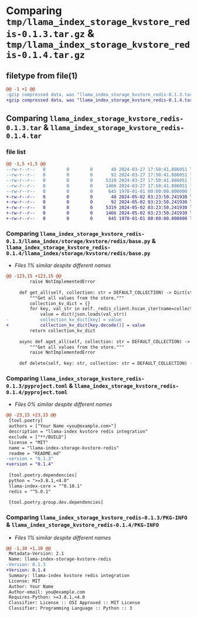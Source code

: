 # Comparing `tmp/llama_index_storage_kvstore_redis-0.1.3.tar.gz` & `tmp/llama_index_storage_kvstore_redis-0.1.4.tar.gz`

## filetype from file(1)

```diff
@@ -1 +1 @@
-gzip compressed data, was "llama_index_storage_kvstore_redis-0.1.3.tar", max compression
+gzip compressed data, was "llama_index_storage_kvstore_redis-0.1.4.tar", max compression
```

## Comparing `llama_index_storage_kvstore_redis-0.1.3.tar` & `llama_index_storage_kvstore_redis-0.1.4.tar`

### file list

```diff
@@ -1,5 +1,5 @@
--rw-r--r--   0        0        0       48 2024-03-27 17:50:41.886051 llama_index_storage_kvstore_redis-0.1.3/README.md
--rw-r--r--   0        0        0       92 2024-03-27 17:50:41.886051 llama_index_storage_kvstore_redis-0.1.3/llama_index/storage/kvstore/redis/__init__.py
--rw-r--r--   0        0        0     5310 2024-03-27 17:50:41.886051 llama_index_storage_kvstore_redis-0.1.3/llama_index/storage/kvstore/redis/base.py
--rw-r--r--   0        0        0     1466 2024-03-27 17:50:41.886051 llama_index_storage_kvstore_redis-0.1.3/pyproject.toml
--rw-r--r--   0        0        0      645 1970-01-01 00:00:00.000000 llama_index_storage_kvstore_redis-0.1.3/PKG-INFO
+-rw-r--r--   0        0        0       48 2024-05-02 03:23:50.241930 llama_index_storage_kvstore_redis-0.1.4/README.md
+-rw-r--r--   0        0        0       92 2024-05-02 03:23:50.241930 llama_index_storage_kvstore_redis-0.1.4/llama_index/storage/kvstore/redis/__init__.py
+-rw-r--r--   0        0        0     5319 2024-05-02 03:23:50.241930 llama_index_storage_kvstore_redis-0.1.4/llama_index/storage/kvstore/redis/base.py
+-rw-r--r--   0        0        0     1466 2024-05-02 03:23:50.241930 llama_index_storage_kvstore_redis-0.1.4/pyproject.toml
+-rw-r--r--   0        0        0      645 1970-01-01 00:00:00.000000 llama_index_storage_kvstore_redis-0.1.4/PKG-INFO
```

### Comparing `llama_index_storage_kvstore_redis-0.1.3/llama_index/storage/kvstore/redis/base.py` & `llama_index_storage_kvstore_redis-0.1.4/llama_index/storage/kvstore/redis/base.py`

 * *Files 1% similar despite different names*

```diff
@@ -123,15 +123,15 @@
         raise NotImplementedError
 
     def get_all(self, collection: str = DEFAULT_COLLECTION) -> Dict[str, dict]:
         """Get all values from the store."""
         collection_kv_dict = {}
         for key, val_str in self._redis_client.hscan_iter(name=collection):
             value = dict(json.loads(val_str))
-            collection_kv_dict[key] = value
+            collection_kv_dict[key.decode()] = value
         return collection_kv_dict
 
     async def aget_all(self, collection: str = DEFAULT_COLLECTION) -> Dict[str, dict]:
         """Get all values from the store."""
         raise NotImplementedError
 
     def delete(self, key: str, collection: str = DEFAULT_COLLECTION) -> bool:
```

### Comparing `llama_index_storage_kvstore_redis-0.1.3/pyproject.toml` & `llama_index_storage_kvstore_redis-0.1.4/pyproject.toml`

 * *Files 0% similar despite different names*

```diff
@@ -23,15 +23,15 @@
 [tool.poetry]
 authors = ["Your Name <you@example.com>"]
 description = "llama-index kvstore redis integration"
 exclude = ["**/BUILD"]
 license = "MIT"
 name = "llama-index-storage-kvstore-redis"
 readme = "README.md"
-version = "0.1.3"
+version = "0.1.4"
 
 [tool.poetry.dependencies]
 python = ">=3.8.1,<4.0"
 llama-index-core = "^0.10.1"
 redis = "^5.0.1"
 
 [tool.poetry.group.dev.dependencies]
```

### Comparing `llama_index_storage_kvstore_redis-0.1.3/PKG-INFO` & `llama_index_storage_kvstore_redis-0.1.4/PKG-INFO`

 * *Files 1% similar despite different names*

```diff
@@ -1,10 +1,10 @@
 Metadata-Version: 2.1
 Name: llama-index-storage-kvstore-redis
-Version: 0.1.3
+Version: 0.1.4
 Summary: llama-index kvstore redis integration
 License: MIT
 Author: Your Name
 Author-email: you@example.com
 Requires-Python: >=3.8.1,<4.0
 Classifier: License :: OSI Approved :: MIT License
 Classifier: Programming Language :: Python :: 3
```

